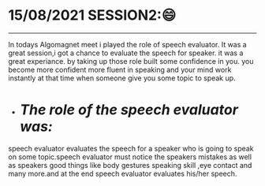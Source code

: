 # 15/08/2021 SESSION2:😄

-------------------------------------------------------------------------------------------------------------------------------------------------------------------

In todays Algomagnet meet i played the role of speech evaluator. It was a great session,i got a chance to evaluate the speech for speaker. it was a great experiance.
by taking up those role built some confidence in you. you become more confident more fluent in speaking and your mind work instantly at that time when someone give you some 
topic to speak up.

- # *The role of the speech evaluator was:*

speech evaluator evaluates the speech for a speaker who is going to speak on some topic.speech evaluator must notice the speakers mistakes as well as speakers good things like body gestures
speaking skill ,eye contact and many more.and at the end speech evaluator evaluates his/her speech.





